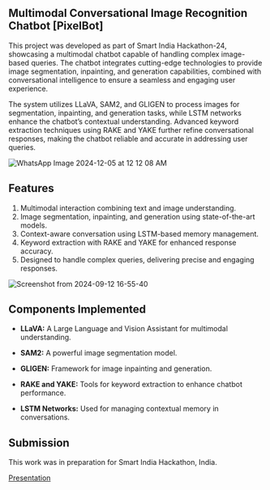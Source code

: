 ## **Multimodal Conversational Image Recognition Chatbot** [PixelBot]

This project was developed as part of Smart India Hackathon-24, showcasing a multimodal chatbot capable of handling complex image-based queries. The chatbot integrates cutting-edge technologies to provide image segmentation, inpainting, and generation capabilities, combined with conversational intelligence to ensure a seamless and engaging user experience.

The system utilizes LLaVA, SAM2, and GLIGEN to process images for segmentation, inpainting, and generation tasks, while LSTM networks enhance the chatbot’s contextual understanding. Advanced keyword extraction techniques using RAKE and YAKE further refine conversational responses, making the chatbot reliable and accurate in addressing user queries.



![WhatsApp Image 2024-12-05 at 12 12 08 AM](https://github.com/user-attachments/assets/4dae46c6-d2de-4d32-bee9-acd50691a561)


## **Features**

1. Multimodal interaction combining text and image understanding.
2. Image segmentation, inpainting, and generation using state-of-the-art models.
3. Context-aware conversation using LSTM-based memory management.
4. Keyword extraction with RAKE and YAKE for enhanced response accuracy.
5. Designed to handle complex queries, delivering precise and engaging responses.


![Screenshot from 2024-09-12 16-55-40](https://github.com/user-attachments/assets/cb82a55d-2189-4231-8d08-91c33c6db620)


## **Components Implemented**

- **LLaVA:** A Large Language and Vision Assistant for multimodal understanding.

- **SAM2:** A powerful image segmentation model.
    
- **GLIGEN:** Framework for image inpainting and generation.    

- **RAKE and YAKE:** Tools for keyword extraction to enhance chatbot performance.
    
- **LSTM Networks:** Used for managing contextual memory in conversations.
  
## **Submission**

This work was in preparation for Smart India Hackathon, India.

[Presentation](https://drive.google.com/file/d/1nJYLOJ9sEMy4yXVtOmFo_AQVsnAFkvS1/view?usp=sharing)
